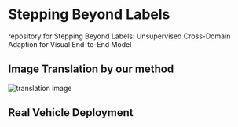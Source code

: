 # Stepping Beyond Labels
repository for Stepping Beyond Labels: Unsupervised Cross-Domain Adaption for Visual End-to-End Model

## Image Translation by our method
![translation image]()

## Real Vehicle Deployment
